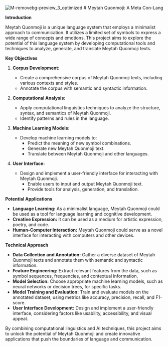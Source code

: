 ![M-removebg-preview_3_optimized](https://github.com/user-attachments/assets/d1d02395-cfdd-4de0-be96-18d6d20ce81f)   # Meytah Quonmoji: A Meta Con-Lang 

**Introduction**

Meytah Quonmoji is a unique language system that employs a minimalist approach to communication. It utilizes a limited set of symbols to express a wide range of concepts and emotions. This project aims to explore the potential of this language system by developing computational tools and techniques to analyze, generate, and translate Meytah Quonmoji texts.

**Key Objectives**

1. **Corpus Development:**
   * Create a comprehensive corpus of Meytah Quonmoji texts, including various contexts and styles.
   * Annotate the corpus with semantic and syntactic information.

2. **Computational Analysis:**
   * Apply computational linguistics techniques to analyze the structure, syntax, and semantics of Meytah Quonmoji.
   * Identify patterns and rules in the language.

3. **Machine Learning Models:**
   * Develop machine learning models to:
     * Predict the meaning of new symbol combinations.
     * Generate new Meytah Quonmoji text.
     * Translate between Meytah Quonmoji and other languages.

4. **User Interface:**
   * Design and implement a user-friendly interface for interacting with Meytah Quonmoji.
     * Enable users to input and output Meytah Quonmoji text.
     * Provide tools for analysis, generation, and translation.

**Potential Applications**

* **Language Learning:** As a minimalist language, Meytah Quonmoji could be used as a tool for language learning and cognitive development.
* **Creative Expression:** It can be used as a medium for artistic expression, poetry, and code.
* **Human-Computer Interaction:** Meytah Quonmoji could serve as a novel interface for interacting with computers and other devices.

**Technical Approach**

* **Data Collection and Annotation:** Gather a diverse dataset of Meytah Quonmoji texts and annotate them with semantic and syntactic information.
* **Feature Engineering:** Extract relevant features from the data, such as symbol sequences, frequencies, and contextual information.
* **Model Selection:** Choose appropriate machine learning models, such as neural networks or decision trees, for specific tasks.
* **Model Training and Evaluation:** Train and evaluate models on the annotated dataset, using metrics like accuracy, precision, recall, and F1-score.
* **User Interface Development:** Design and implement a user-friendly interface, considering factors like usability, accessibility, and visual appeal.

By combining computational linguistics and AI techniques, this project aims to unlock the potential of Meytah Quonmoji and create innovative applications that push the boundaries of language and communication.
